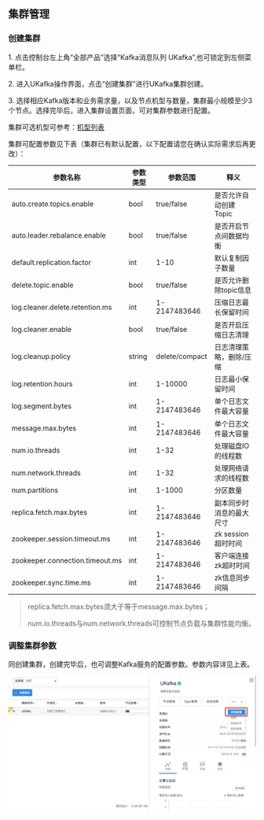 

## 集群管理

### 创建集群

1\. 点击控制台左上角“全部产品”选择“Kafka消息队列 UKafka”,也可锁定到左侧菜单栏。

2\. 进入UKafka操作界面，点击“创建集群”进行UKafka集群创建。

3\. 选择相应Kafka版本和业务需求量，以及节点机型与数量，集群最小规模至少3个节点。选择完毕后，进入集群设置页面，可对集群参数进行配置。

集群可选机型可参考：[机型列表](ukafka/price)

集群可配置参数见下表（集群已有默认配置，以下配置请您在确认实际需求后再更改）：

| 参数名称                            | 参数类型   | 参数范围           | 释义             |
| ------------------------------- | ------ | -------------- | -------------- |
| auto.create.topics.enable       | bool   | true/false     | 是否允许自动创建Topic  |
| auto.leader.rebalance.enable    | bool   | true/false     | 是否开启节点间数据均衡    |
| default.replication.factor      | int    | 1-10           | 默认复制因子数量       |
| delete.topic.enable             | bool   | true/false     | 是否允许删除topic信息  |
| log.cleaner.delete.retention.ms | int    | 1-2147483646   | 压缩日志最长保留时间     |
| log.cleaner.enable              | bool   | true/false     | 是否开启压缩日志清理     |
| log.cleanup.policy              | string | delete/compact | 日志清理策略，删除/压缩   |
| log.retention.hours             | int    | 1-10000        | 日志最小保留时间       |
| log.segment.bytes               | int    | 1-2147483646   | 单个日志文件最大容量     |
| message.max.bytes               | int    | 1-2147483646   | 单个日志文件最大容量     |
| num.io.threads                  | int    | 1-32           | 处理磁盘IO的线程数     |
| num.network.threads             | int    | 1-32           | 处理网络请求的线程数     |
| num.partitions                  | int    | 1-1000         | 分区数量           |
| replica.fetch.max.bytes         | int    | 1-2147483646   | 副本同步时消息的最大尺寸   |
| zookeeper.session.timeout.ms    | int    | 1-2147483646   | zk session超时时间 |
| zookeeper.connection.timeout.ms | int    | 1-2147483646   | 客户端连接zk超时时间    |
| zookeeper.sync.time.ms          | int    | 1-2147483646   | zk信息同步间隔       |

>
> replica.fetch.max.bytes须大于等于message.max.bytes；
>
> num.io.threads与num.network.threads可控制节点负载与集群性能均衡。

### 调整集群参数 

同创建集群，创建完毕后，也可调整Kafka服务的配置参数。参数内容详见上表。

![](/images/ukafka-02-01.jpg)
